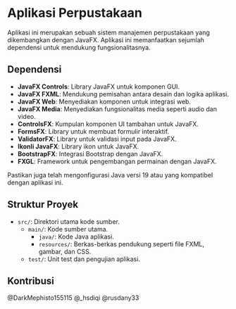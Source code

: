 # Aplikasi Perpustakaan

Aplikasi ini merupakan sebuah sistem manajemen perpustakaan yang dikembangkan dengan JavaFX. Aplikasi ini memanfaatkan sejumlah dependensi untuk mendukung fungsionalitasnya.

## Dependensi

- **JavaFX Controls**: Library JavaFX untuk komponen GUI.
- **JavaFX FXML**: Mendukung pemisahan antara desain dan logika aplikasi.
- **JavaFX Web**: Menyediakan komponen untuk integrasi web.
- **JavaFX Media**: Menyediakan fungsionalitas media seperti audio dan video.
- **ControlsFX**: Kumpulan komponen UI tambahan untuk JavaFX.
- **FormsFX**: Library untuk membuat formulir interaktif.
- **ValidatorFX**: Library untuk validasi input pada JavaFX.
- **Ikonli JavaFX**: Library ikon untuk JavaFX.
- **BootstrapFX**: Integrasi Bootstrap dengan JavaFX.
- **FXGL**: Framework untuk pengembangan permainan dengan JavaFX.

Pastikan juga telah mengonfigurasi Java versi 19 atau yang kompatibel dengan aplikasi ini.

## Struktur Proyek

- `src/`: Direktori utama kode sumber.
  - `main/`: Kode sumber utama.
    - `java/`: Kode Java aplikasi.
    - `resources/`: Berkas-berkas pendukung seperti file FXML, gambar, dan CSS.
  - `test/`: Unit test dan pengujian aplikasi.

## Kontribusi
@DarkMephisto155115
@_hsdiqi
@rusdany33
